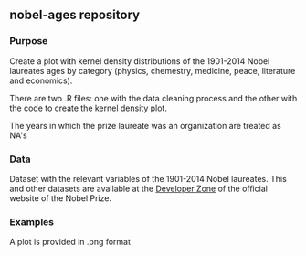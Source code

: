 ## nobel-ages repository  

### Purpose 
Create a plot with kernel density distributions of the 1901-2014 Nobel laureates ages by category (physics, chemestry, medicine, peace, literature and economics).

There are two .R files: one with the data cleaning process and the other with the code to create the kernel density plot.

The years in which the prize laureate was an organization are treated as NA's

### Data
Dataset with the relevant variables of the 1901-2014 Nobel laureates. This and other datasets are available at the [Developer Zone](http://www.nobelprize.org/nobel_organizations/nobelmedia/nobelprize_org/developer/) of the official website of the Nobel Prize. 

### Examples
A plot is provided in .png format

